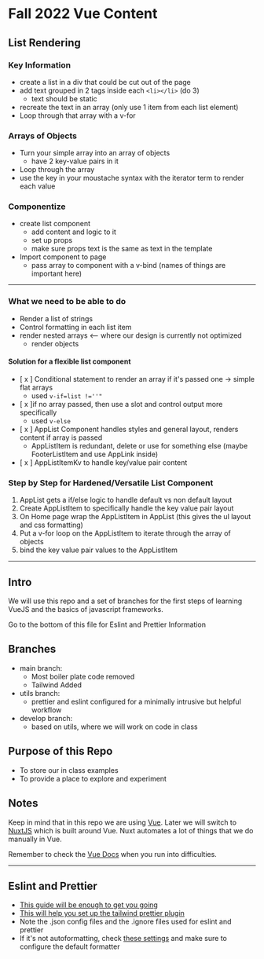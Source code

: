 # Fall 2022 Vue Content

## List Rendering

### Key Information

- create a list in a div that could be cut out of the page
- add text grouped in 2 tags inside each `<li></li>` (do 3)
  - text should be static
- recreate the text in an array (only use 1 item from each list element)
- Loop through that array with a v-for

### Arrays of Objects

- Turn your simple array into an array of objects
  - have 2 key-value pairs in it
- Loop through the array
- use the key in your moustache syntax with the iterator term to render each
  value

### Componentize

- create list component
  - add content and logic to it
  - set up props
  - make sure props text is the same as text in the template
- Import component to page
  - pass array to component with a v-bind (names of things are important here)

---

### What we need to be able to do

- Render a list of strings
- Control formatting in each list item
- render nested arrays <-- where our design is currently not optimized
  - render objects

#### Solution for a flexible list component

- [ x ] Conditional statement to render an array if it's passed one -> simple
  flat arrays
  - used `v-if=list !=''"`
- [ x ]if no array passed, then use a slot and control output more specifically
  - used `v-else`
- [ x ] AppList Component handles styles and general layout, renders content if
  array is passed
  - AppListItem is redundant, delete or use for something else (maybe
    FooterListItem and use AppLink inside)
- [ x ] AppListItemKv to handle key/value pair content

### Step by Step for Hardened/Versatile List Component

1. AppList gets a if/else logic to handle default vs non default layout
2. Create AppListItem to specifically handle the key value pair layout
3. On Home page wrap the AppListItem in AppList (this gives the ul layout and
   css formatting)
4. Put a v-for loop on the AppListItem to iterate through the array of objects
5. bind the key value pair values to the AppListItem

---

## Intro

We will use this repo and a set of branches for the first steps of learning
VueJS and the basics of javascript frameworks.

Go to the bottom of this file for Eslint and Prettier Information

## Branches

- main branch:
  - Most boiler plate code removed
  - Tailwind Added
- utils branch:
  - prettier and eslint configured for a minimally intrusive but helpful
    workflow
- develop branch:
  - based on utils, where we will work on code in class

## Purpose of this Repo

- To store our in class examples
- To provide a place to explore and experiment

## Notes

Keep in mind that in this repo we are using [Vue](https://vuejs.org). Later we
will switch to [NuxtJS](https://v3.nuxtjs.org) which is built around Vue. Nuxt
automates a lot of things that we do manually in Vue.

Remember to check the [Vue Docs](https://vuejs.org/guide/introduction.html) when
you run into difficulties.

---

## Eslint and Prettier

- [This guide will be enough to get you going](https://vueschool.io/articles/vuejs-tutorials/eslint-and-prettier-with-vite-and-vue-js-3/)
- [This will help you set up the tailwind prettier plugin](https://tailwindcss.com/blog/automatic-class-sorting-with-prettier)
- Note the .json config files and the .ignore files used for eslint and prettier
- If it's not autoformatting, check
  [these settings](https://i.stack.imgur.com/DINkP.png) and make sure to
  configure the default formatter
